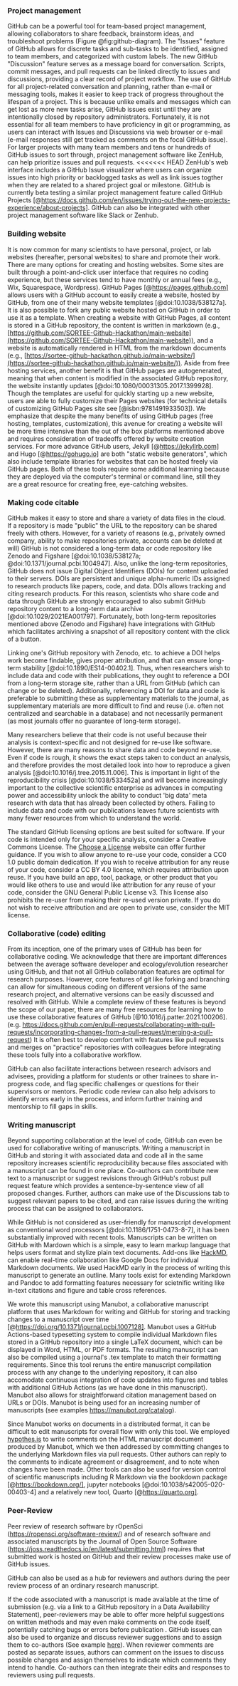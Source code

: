 <!--## GitHub in EcoEvo examples (Part 2)-->

### Project management

<!--*Contributors to this section: Kaitlyn Gaynor, Rob Crystal-Ornelas*-->

GitHub can be a powerful tool for team-based project management, allowing collaborators to share feedback, brainstorm ideas, and troubleshoot problems (Figure @fig:github-diagram).
The "Issues" feature of GitHub allows for discrete tasks and sub-tasks to be identified, assigned to team members, and categorized with custom labels. 
The new GitHub "Discussion" feature serves as a message board for conversation.
Scripts, commit messages, and pull requests can be linked directly to issues and discussions, providing a clear record of project workflow.
The use of GitHub for all project-related conversation and planning, rather than e-mail or messaging tools, makes it easier to keep track of progress throughout the lifespan of a project.
This is because unlike emails and messages which can get lost as more new tasks arise, GitHub issues exist until they are intentionally closed by repository administrators.
Fortunately, it is not essential for all team members to have proficiency in git or programming, as users can interact with Issues and Discussions via web browser or e-mail (e-mail responses still get tracked as comments on the focal GitHub issue).
For larger projects with many team members and tens or hundreds of GitHub issues to sort through, project management software like ZenHub, can help prioritize issues and pull requests. 
<<<<<<< HEAD
ZenHub's web interface includes a GitHub Issue visualizer where users can organize issues into high priority or backlogged tasks as well as link issues togther when they are related to a shared project goal or milestone.
GitHub is currently beta testing a similar project management feature called GitHub Projects [@https://docs.github.com/en/issues/trying-out-the-new-projects-experience/about-projects]. GitHub can also be integrated with other project management software like Slack or Zenhub.

### Building website

<!--*Contributors to this section: Rob Crystal-Ornelas, Emma Hudgins*   -->
It is now common for many scientists to have personal, project, or lab websites (hereafter, personal websites) to share and promote their work.
There are many options for creating and hosting websites.
Some sites are built through a point-and-click user interface that requires no coding experience, but these services tend to have monthly or annual fees (e.g., Wix, Squarespace, Wordpress).
GitHub Pages [@https://pages.github.com] allows users with a GitHub account to easily create a website, hosted by GitHub, from one of their many website templates [@doi:10.1038/538127a].
It is also possible to fork any public website hosted on GitHub in order to use it as a template.
When creating a website with GitHub Pages, all content is stored in a GitHub repository, the content is written in markdown (e.g., [https://github.com/SORTEE-Github-Hackathon/main-website](https://github.com/SORTEE-Github-Hackathon/main-website)), and a website is automatically rendered in HTML from the markdown documents (e.g., [https://sortee-github-hackathon.github.io/main-website/](https://sortee-github-hackathon.github.io/main-website/)).
Aside from free hosting services, another benefit is that GitHub pages are autogenerated, meaning that when content is modified in the associated GitHub repository, the website instantly updates [@doi:10.1080/00031305.2017.1399928].
Though the templates are useful for quickly starting up a new website, users are able to fully customize their Pages websites (for technical details of customizing GitHub Pages site see [@isbn:9781491933503]).
We emphasize that despite the many benefits of using GitHub pages (free hosting, templates, customization), this avenue for creating a website will be more time intensive than the out of the box platforms mentioned above and requires consideration of tradeoffs offered by website creation services.
For more advance GitHub users, Jekyll [@https://jekyllrb.com] and Hugo [@https://gohugo.io] are both "static website generators", which also include template libraries for websites that can be hosted freely via GitHub pages.
Both of these tools require some additional learning because they are deployed via the computer's terminal or command line, still they are a great resource for creating free, eye-catching websites.

### Making code citable

<!--*Contributors to this section: Rob Crystal-Ornelas, Emma Hudgins, Dylan Gomes*-->  

GitHub makes it easy to store and share a variety of data files in the cloud. 
If a repository is made "public" the URL to the repository can be shared freely with others.
However, for a variety of reasons (e.g., privately owned company, ability to make repositories private, accounts can be deleted at will) GitHub is not considered a long-term data or code repository like Zenodo and Figshare [@doi:10.1038/538127a; @doi:10.1371/journal.pcbi.1004947]. 
Also, unlike the long-term repositories, GitHub does not issue Digital Object Identifiers (DOIs) for content uploaded to their servers. 
DOIs are persistent and unique alpha-numeric IDs assigned to research products like papers, code, and data. 
DOIs allows tracking and citing research products. 
For this reason, scientists who share code and data through GitHub are strongly encouraged to also submit GitHub repository content to a long-term data archive [@doi:10.1029/2021EA001797]. 
Fortunately, both long-term repositories mentioned above (Zenodo and Figshare) have integrations with GitHub which facilitates archiving a snapshot of all repository content with the click of a button.  

Linking one's GitHub repository with Zenodo, etc. to achieve a DOI helps work become findable, gives proper attribution, and that can ensure long-term stability [@doi:10.1890/ES14-00402.1]. 
Thus, when researchers wish to include data and code with their publications, they ought to reference a DOI from a long-term storage site, rather than a URL from GitHub (which can change or be deleted). 
Additionally, referencing a DOI for data and code is preferable to submitting these as supplementary materials to the journal, as supplementary materials are more difficult to find and reuse (i.e. often not centralized and searchable in a database) and not necessarily permanent (as most journals offer no guarantee of long-term storage).

Many researchers believe that their code is not useful because their analysis is context-specific and not designed for re-use like software. 
However, there are many reasons to share data and code beyond re-use. 
Even if code is rough, it shows the exact steps taken to conduct an analysis, and therefore provides the most detailed look into how to reproduce a given analysis [@doi:10.1016/j.tree.2015.11.006]. 
This is important in light of the reproducibility crisis [@doi:10.1038/533452a] and will become increasingly important to the collective scientific enterprise as advances in computing power and accessibility unlock the ability to conduct 'big data' meta research with data that has already been collected by others. 
Failing to include data and code with our publications leaves future scientists with many fewer resources from which to understand the world. 

The standard GitHub licensing options are best suited for software.
If your code is intended only for your specific analysis, consider a Creative Commons License.
The [Choose a License](https://choosealicense.com/non-software/) website can offer further guidance.
If you wish to allow anyone to re-use your code, consider a CC0 1.0 public domain dedication.
If you wish to receive attribution for any reuse of your code, consider a CC BY 4.0 license, which requires attribution upon reuse. 
If you have build an app, tool, package, or other product that you would like others to use and would like attribution for any reuse of your code, consider the GNU General Public License v3. 
This license also prohibits the re-user from making their re-used version private.
If you do not wish to receive attribution and are open to private use, consider the MIT license.

### Collaborative (code) editing

<!--*Contributors to this section: Kaitlyn Gaynor, Rob Crystal-Ornelas*-->

From its inception, one of the primary uses of GitHub has been for collaborative coding.
We acknowledge that there are important differences between the average software developer and ecology/evolution researcher using GitHub, and that not all GitHub collaboration features are optimal for research purposes.
However, core features of git like forking and branching can allow for simultaneous coding on different versions of the same research project, and alternative versions can be easily discussed and resolved with GitHub.
While a complete review of these features is beyond the scope of our paper, there are many free resources for learning how to use these collaborative features of GitHub [@10.1016/j.patter.2021.100206]. (e.g. <https://docs.github.com/en/pull-requests/collaborating-with-pull-requests/incorporating-changes-from-a-pull-request/merging-a-pull-request>)
It is often best to develop comfort with features like pull requests and merges on "practice" repositories with colleagues before integrating these tools fully into a collaborative workflow.

GitHub can also facilitate interactions between research advisors and advisees, providing a platform for students or other trainees to share in-progress code, and flag specific challenges or questions for their supervisors or mentors.
Periodic code review can also help advisors to identify errors early in the process, and inform further training and mentorship to fill gaps in skills.



### Writing manuscript

<!--*contributors to this section:* Emma J. Hudgins-->

Beyond supporting collaboration at the level of code, GitHub can even be used for collaborative writing of manuscripts. 
Writing a manuscript in GitHub and storing it with associated data and code all in the same repository increases scientific reproducibility because files associated with a manuscript can be found in one place.
Co-authors can contribute new text to a manuscript or suggest revisions through GitHub's robust pull request feature which provides a sentence-by-sentence view of all proposed changes.
Further, authors can make use of the Discussions tab to suggest relevant papers to be cited, and can raise issues during the writing process that can be assigned to collaborators.

While GitHub is not considered as user-friendly for manuscript development as conventional word processors [@doi:10.1186/1751-0473-8-7], it has been substantially improved with recent tools.
Manuscripts can be written on GitHub with Mardown which is a simple, easy to learn markup language that helps users format and stylize plain text documents.
Add-ons like [HackMD](https://hackmd.io), can enable real-time collaboration like Google Docs for individual Markdown documents.
We used HackMD early in the process of writing this manuscript to generate an outline.
Many tools exist for extending Markdown and Pandoc to add formatting features necessary for scietnific writing like in-text citations and figure and table cross references.

We wrote this manuscript using Manubot, a collaborative manuscript platform that uses Markdown for writing and GitHub for storing and tracking changes to a manuscript over time [@https://doi.org/10.1371/journal.pcbi.1007128]. 
Manubot uses a GitHub Actions-based typesetting system to compile individual Markdown files stored in a GitHub repository into a single LaTeX document, which can be displayed in Word, HTML, or PDF formats.
The resulting manuscript can also be compiled using a journal's .tex template to match their formatting requirements.
Since this tool reruns the entire manuscript compilation process with any change to the underlying repository, it can also accomodate continuous integration of code updates into figures and tables with additional GitHub Actions (as we have done in this manuscript).
Manubot also allows for straightforward citation management based on URLs or DOIs. 
Manubot is being used for an increasing number of manuscripts (see examples <https://manubot.org/catalog>).

Since Manubot works on documents in a distributed format, it can be difficult to edit manuscripts for overall flow with only this tool.
We employed [hypothes.is](https://hypothes.is) to write comments on the HTML manuscript document produced by Manubot, which we then addressed by committing changes to the underlying Markdown files via pull requests. 
Other authors can reply to the comments to indicate agreement or disagreement, and to note when changes have been made.
Other tools can also be used for version control of scientific manuscripts including R Markdown via the bookdown package [@https://bookdown.org/], jupyter notebooks [@doi:10.1038/s42005-020-00403-4] and a relatively new tool, Quarto [@https://quarto.org].

### Peer-Review

<!--*contributors to this section:* Eric R. Scott-->

Peer review of research software by rOpenSci (<https://ropensci.org/software-review/>) and of research software and associated manuscripts by the Journal of Open Source Software (<https://joss.readthedocs.io/en/latest/submitting.html>) requires that submitted work is hosted on GitHub and their review processes make use of GitHub issues.
<!--# not sure if links are really necessary -->GitHub can also be used as a hub for reviewers and authors during the peer review process of an ordinary research manuscript.
If the code associated with a manuscript is made available at the time of submission (e.g. via a link to a GitHub repository in a Data Availability Statement), peer-reviewers may be able to offer more helpful suggestions on written methods and may even make comments on the code itself, potentially catching bugs or errors before publication <!--# would be nice to have an example to link to here.  I suspect it is rare that reviewers look at code, but it's happened to me (ERS) -->.
GitHub issues can also be used to organize and discuss reviewer suggestions and to assign them to co-authors (See example [here](https://github.com/BrunaLab/HeliconiaDemography/issues?q=is%3Aissue+label%3A%22reviewer+comment%22+)).
When reviewer comments are posted as separate issues, authors can comment on the issues to discuss possible changes and assign themselves to indicate which comments they intend to handle.
Co-authors can then integrate their edits and responses to reviewers using pull requests.
